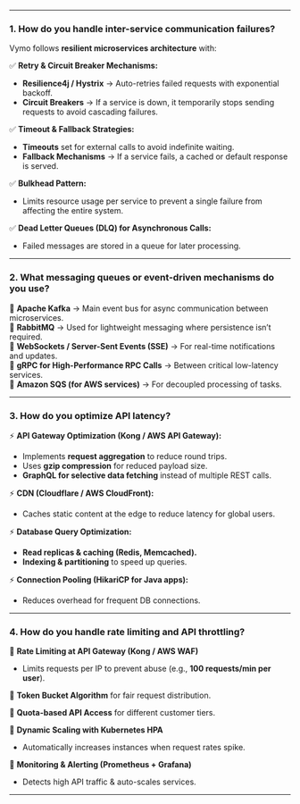 
---
### **1. How do you handle inter-service communication failures?**

Vymo follows **resilient microservices architecture** with:

✅ **Retry & Circuit Breaker Mechanisms:**

- **Resilience4j / Hystrix** → Auto-retries failed requests with exponential backoff.
- **Circuit Breakers** → If a service is down, it temporarily stops sending requests to avoid cascading failures.

✅ **Timeout & Fallback Strategies:**

- **Timeouts** set for external calls to avoid indefinite waiting.
- **Fallback Mechanisms** → If a service fails, a cached or default response is served.

✅ **Bulkhead Pattern:**

- Limits resource usage per service to prevent a single failure from affecting the entire system.

✅ **Dead Letter Queues (DLQ) for Asynchronous Calls:**

- Failed messages are stored in a queue for later processing.

---

### **2. What messaging queues or event-driven mechanisms do you use?**

🔹 **Apache Kafka** → Main event bus for async communication between microservices.  
🔹 **RabbitMQ** → Used for lightweight messaging where persistence isn’t required.  
🔹 **WebSockets / Server-Sent Events (SSE)** → For real-time notifications and updates.  
🔹 **gRPC for High-Performance RPC Calls** → Between critical low-latency services.  
🔹 **Amazon SQS (for AWS services)** → For decoupled processing of tasks.

---

### **3. How do you optimize API latency?**

⚡ **API Gateway Optimization (Kong / AWS API Gateway):**

- Implements **request aggregation** to reduce round trips.
- Uses **gzip compression** for reduced payload size.
- **GraphQL for selective data fetching** instead of multiple REST calls.

⚡ **CDN (Cloudflare / AWS CloudFront):**

- Caches static content at the edge to reduce latency for global users.

⚡ **Database Query Optimization:**

- **Read replicas & caching (Redis, Memcached).**
- **Indexing & partitioning** to speed up queries.

⚡ **Connection Pooling (HikariCP for Java apps):**

- Reduces overhead for frequent DB connections.

---

### **4. How do you handle rate limiting and API throttling?**

🔹 **Rate Limiting at API Gateway (Kong / AWS WAF)**

- Limits requests per IP to prevent abuse (e.g., **100 requests/min per user**).

🔹 **Token Bucket Algorithm** for fair request distribution.

🔹 **Quota-based API Access** for different customer tiers.

🔹 **Dynamic Scaling with Kubernetes HPA**

- Automatically increases instances when request rates spike.

🔹 **Monitoring & Alerting (Prometheus + Grafana)**

- Detects high API traffic & auto-scales services.

---
